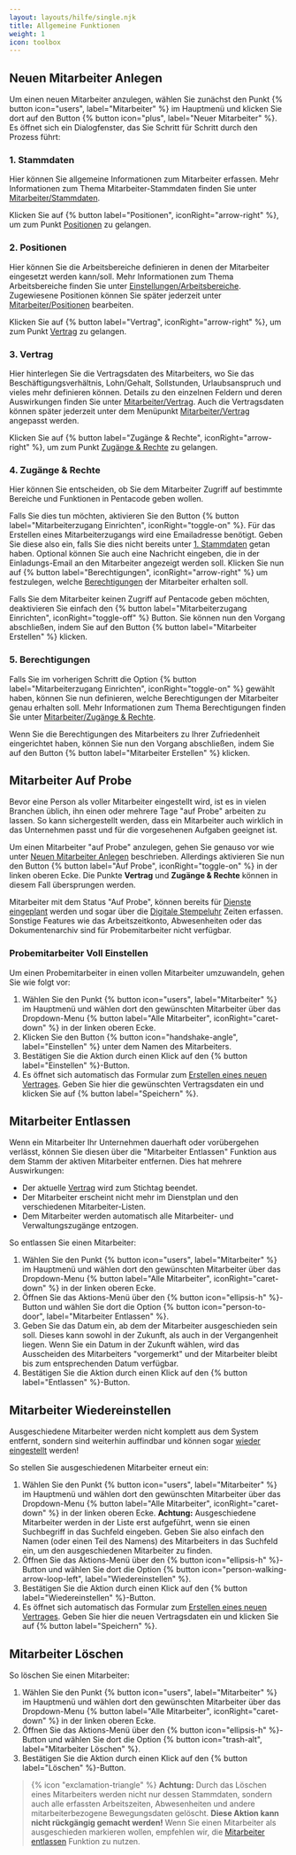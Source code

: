 ```yaml
---
layout: layouts/hilfe/single.njk
title: Allgemeine Funktionen
weight: 1
icon: toolbox
---
```


## Neuen Mitarbeiter Anlegen

Um einen neuen Mitarbeiter anzulegen, wählen Sie zunächst den Punkt {% button icon="users", label="Mitarbeiter" %} im
Hauptmenü und klicken Sie dort auf den Button {% button icon="plus", label="Neuer Mitarbeiter" %}. Es öffnet sich ein
Dialogfenster, das Sie Schritt für Schritt durch den Prozess führt:

### 1. Stammdaten

Hier können Sie allgemeine Informationen zum Mitarbeiter erfassen. Mehr Informationen zum Thema Mitarbeiter-Stammdaten
finden Sie unter [Mitarbeiter/Stammdaten](../stammdaten/).

Klicken Sie auf {% button label="Positionen", iconRight="arrow-right" %}, um zum Punkt [Positionen](#2-positionen) zu gelangen.

### 2. Positionen

Hier können Sie die Arbeitsbereiche definieren in denen der Mitarbeiter eingesetzt werden kann/soll. Mehr Informationen
zum Thema Arbeitsbereiche finden Sie unter [Einstellungen/Arbeitsbereiche](../../einstellungen/arbeitsbereiche.md).
Zugewiesene Positionen können Sie später jederzeit unter [Mitarbeiter/Positionen](../positionen/) bearbeiten.

Klicken Sie auf {% button label="Vertrag", iconRight="arrow-right" %}, um zum Punkt [Vertrag](#3-vertrag) zu gelangen.

### 3. Vertrag

Hier hinterlegen Sie die Vertragsdaten des Mitarbeiters, wo Sie das Beschäftigungsverhältnis, Lohn/Gehalt, Sollstunden,
Urlaubsanspruch und vieles mehr definieren können. Details zu den einzelnen Feldern und deren Auswirkungen finden Sie
unter [Mitarbeiter/Vertrag](../vertrag/#felder--eigenschaften). Auch die Vertragsdaten können später jederzeit unter
dem Menüpunkt [Mitarbeiter/Vertrag](../vertrag/#vertrag-bearbeiten) angepasst werden.

Klicken Sie auf {% button label="Zugänge & Rechte", iconRight="arrow-right" %}, um zum Punkt [Zugänge &
Rechte](#4-zugänge--rechte) zu gelangen.

### 4. Zugänge & Rechte

Hier können Sie entscheiden, ob Sie dem Mitarbeiter Zugriff auf bestimmte Bereiche und Funktionen in Pentacode geben
wollen.

Falls Sie dies tun möchten, aktivieren Sie den Button {% button label="Mitarbeiterzugang Einrichten", iconRight="toggle-on" %}.
Für das Erstellen eines Mitarbeiterzugangs wird eine Emailadresse benötigt. Geben Sie diese also ein, falls Sie
dies nicht bereits unter [1. Stammdaten](#1-stammdaten) getan haben. Optional können Sie auch eine Nachricht eingeben,
die in der Einladungs-Email an den Mitarbeiter angezeigt werden soll. Klicken Sie nun auf {% button label="Berechtigungen", iconRight="arrow-right" %}
um festzulegen, welche [Berechtigungen](#5-berechtigungen) der Mitarbeiter erhalten soll.

Falls Sie dem Mitarbeiter keinen Zugriff auf Pentacode geben möchten, deaktivieren Sie einfach den {% button label="Mitarbeiterzugang Einrichten", iconRight="toggle-off" %} Button. Sie können nun den Vorgang abschließen, indem Sie auf den
Button {% button label="Mitarbeiter Erstellen" %} klicken.

### 5. Berechtigungen

Falls Sie im vorherigen Schritt die Option {% button label="Mitarbeiterzugang Einrichten", iconRight="toggle-on" %}
gewählt haben, können Sie nun definieren, welche Berechtigungen der Mitarbeiter genau erhalten soll. Mehr Informationen
zum Thema Berechtigungen finden Sie unter [Mitarbeiter/Zugänge & Rechte](../zugaenge-rechte/).

Wenn Sie die Berechtigungen des Mitarbeiters zu Ihrer Zufriedenheit eingerichtet haben, können Sie nun den Vorgang
abschließen, indem Sie auf den Button {% button label="Mitarbeiter Erstellen" %} klicken.

## Mitarbeiter Auf Probe

Bevor eine Person als voller Mitarbeiter eingestellt wird, ist es in vielen Branchen üblich, ihn einen oder mehrere Tage
"auf Probe" arbeiten zu lassen. So kann sichergestellt werden, dass ein Mitarbeiter auch wirklich in das Unternehmen
passt und für die vorgesehenen Aufgaben geeignet ist.

Um einen Mitarbeiter "auf Probe" anzulegen, gehen Sie genauso vor wie unter [Neuen Mitarbeiter
Anlegen](#neuen-mitarbeiter-anlegen) beschrieben. Allerdings aktivieren Sie nun den Button {% button label="Auf Probe", iconRight="toggle-on" %} in der linken oberen Ecke. Die Punkte
**Vertrag** und **Zugänge & Rechte** können in diesem Fall übersprungen werden.

Mitarbeiter mit dem Status "Auf Probe", können bereits für [Dienste eingeplant](../../dienstplan/) werden und sogar
über die [Digitale Stempeluhr](../../stempeluhr/) Zeiten erfassen. Sonstige Features wie das Arbeitszeitkonto,
Abwesenheiten oder das Dokumentenarchiv sind für Probemitarbeiter nicht verfügbar.

### Probemitarbeiter Voll Einstellen

Um einen Probemitarbeiter in einen vollen Mitarbeiter umzuwandeln, gehen Sie wie folgt vor:

1. Wählen Sie den Punkt {% button icon="users", label="Mitarbeiter" %} im Hauptmenü
   und wählen dort den gewünschten Mitarbeiter über das Dropdown-Menu
   {% button label="Alle Mitarbeiter", iconRight="caret-down" %} in der linken oberen Ecke.
2. Klicken Sie den Button {% button icon="handshake-angle", label="Einstellen" %} unter dem Namen
   des Mitarbeiters.
3. Bestätigen Sie die Aktion durch einen Klick auf den {% button label="Einstellen" %}-Button.
4. Es öffnet sich automatisch das Formular zum [Erstellen eines neuen Vertrages](../vertrag/#neuer-vertrag).
   Geben Sie hier die gewünschten Vertragsdaten ein und klicken Sie auf {%
   button label="Speichern" %}.
   

## Mitarbeiter Entlassen

Wenn ein Mitarbeiter Ihr Unternehmen dauerhaft oder vorübergehen verlässt, können Sie diesen über die "Mitarbeiter
Entlassen" Funktion aus dem Stamm der aktiven Mitarbeiter entfernen. Dies hat mehrere Auswirkungen:

- Der aktuelle [Vertrag](../vertrag/) wird zum Stichtag beendet.
- Der Mitarbeiter erscheint nicht mehr im Dienstplan und den verschiedenen Mitarbeiter-Listen.
- Dem Mitarbeiter werden automatisch alle Mitarbeiter- und Verwaltungszugänge entzogen.

So entlassen Sie einen Mitarbeiter:

1. Wählen Sie den Punkt {% button icon="users", label="Mitarbeiter" %} im Hauptmenü
   und wählen dort den gewünschten Mitarbeiter über das Dropdown-Menu
   {% button label="Alle Mitarbeiter", iconRight="caret-down" %} in der linken oberen Ecke.
2. Öffnen Sie das Aktions-Menü über den {% button icon="ellipsis-h" %}-Button und
   wählen Sie dort die Option {% button icon="person-to-door", label="Mitarbeiter Entlassen" %}.
3. Geben Sie das Datum ein, ab dem der Mitarbeiter ausgeschieden sein soll. Dieses kann sowohl
   in der Zukunft, als auch in der Vergangenheit liegen. Wenn Sie ein Datum in der Zukunft wählen,
   wird das Ausscheiden des Mitarbeiters "vorgemerkt" und der Mitarbeiter bleibt bis zum entsprechenden
   Datum verfügbar.
4. Bestätigen Sie die Aktion durch einen Klick auf den {% button label="Entlassen" %}-Button.

## Mitarbeiter Wiedereinstellen

Ausgeschiedene Mitarbeiter werden nicht komplett aus dem System entfernt,
sondern sind weiterhin auffindbar und können sogar [wieder eingestellt](#mitarbeiter-wiedereinstellen) werden!

So stellen Sie ausgeschiedenen Mitarbeiter erneut ein:

1. Wählen Sie den Punkt {% button icon="users", label="Mitarbeiter" %} im Hauptmenü
   und wählen dort den gewünschten Mitarbeiter über das Dropdown-Menu
   {% button label="Alle Mitarbeiter", iconRight="caret-down" %} in der linken oberen Ecke.
   **Achtung:** Ausgeschiedene Mitarbeiter werden in der Liste erst aufgeführt, wenn sie einen
   Suchbegriff in das Suchfeld eingeben. Geben Sie also einfach den Namen (oder einen Teil des Namens)
   des Mitarbeiters in das Suchfeld ein, um den ausgeschiedenen Mitarbeiter zu finden.
2. Öffnen Sie das Aktions-Menü über den {% button icon="ellipsis-h" %}-Button und
   wählen Sie dort die Option {% button icon="person-walking-arrow-loop-left", label="Wiedereinstellen" %}.
3. Bestätigen Sie die Aktion durch einen Klick auf den {% button label="Wiedereinstellen" %}-Button.
4. Es öffnet sich automatisch das Formular zum [Erstellen eines neuen Vertrages](../vertrag/#neuer-vertrag).
   Geben Sie hier die neuen Vertragsdaten ein und klicken Sie auf {% button label="Speichern" %}.

## Mitarbeiter Löschen

So löschen Sie einen Mitarbeiter:

1. Wählen Sie den Punkt {% button icon="users", label="Mitarbeiter" %} im Hauptmenü
   und wählen dort den gewünschten Mitarbeiter über das Dropdown-Menu
   {% button label="Alle Mitarbeiter", iconRight="caret-down" %} in der linken oberen Ecke.
2. Öffnen Sie das Aktions-Menü über den {% button icon="ellipsis-h" %}-Button und
   wählen Sie dort die Option {% button icon="trash-alt", label="Mitarbeiter Löschen" %}.
3. Bestätigen Sie die Aktion durch einen Klick auf den {% button label="Löschen" %}-Button.

> {% icon "exclamation-triangle" %} **Achtung:** Durch das Löschen eines Mitarbeiters werden nicht nur dessen
> Stammdaten, sondern auch alle erfassten Arbeitszeiten, Abwesenheiten und andere mitarbeiterbezogene Bewegungsdaten
> gelöscht. **Diese Aktion kann nicht rückgängig gemacht werden!** Wenn Sie einen Mitarbeiter als ausgeschieden
> markieren wollen, empfehlen wir, die [Mitarbeiter entlassen](#mitarbeiter-entlassen) Funktion zu nutzen.
